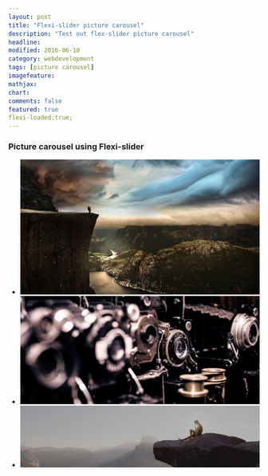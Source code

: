 ```yaml
---
layout: post
title: "Flexi-slider picture carousel"
description: "Test out flex-slider picture carousel"
headline: 
modified: 2016-06-10
category: webdevelopment
tags: [picture carousel]
imagefeature: 
mathjax: 
chart: 
comments: false
featured: true
flexi-loaded:true;
---
```



### Picture carousel using Flexi-slider


<section class="slider">
<div class="flexslider">
  <ul class="slides">
	    <li data-thumb="../images/fc1-th.jpg">
		<img src="../images/fc1.jpg" />
		</li>
		<li data-thumb="../images/fc2-th.jpg">
		<img src="../images/fc2.jpg" />
		</li>
		<li data-thumb="../images/fc3-th.jpg">
		<img src="../images/fc3.jpg" />
		</li>

  </ul>
</div>
</section>

<Script type="text/javascript">
if (flexi-loaded){
alert("loaded");
  $('.flexslider').flexslider({
	animation: "slide",
	controlNav: "thumbnails"
  });
}
</script>